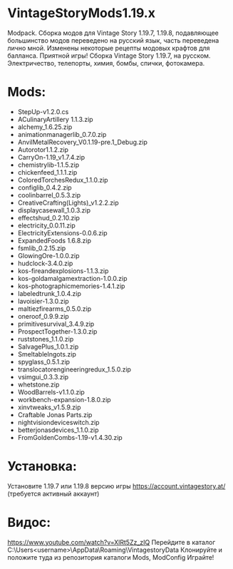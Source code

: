 # VintageStoryMods1.19.x
Modpack. Сборка модов для Vintage Story 1.19.7, 1.19.8, подавляющее большинство модов переведено на русский язык, часть переведена лично мной. Изменены некоторые рецепты модовых крафтов для балланса. Приятной игры!
Сборка Vintage Story 1.19.7, на русском. Электричество, телепорты, химия, бомбы, спички, фотокамера.

# Mods:

* StepUp-v1.2.0.cs
* ACulinaryArtillery 1.1.3.zip
* alchemy_1.6.25.zip
* animationmanagerlib_0.7.0.zip
* AnvilMetalRecovery_V0.1.19-pre.1_Debug.zip
* Autorotor1.1.2.zip
* CarryOn-1.19_v1.7.4.zip
* chemistrylib-1.1.5.zip
* chickenfeed_1.1.1.zip
* ColoredTorchesRedux_1.1.0.zip
* configlib_0.4.2.zip
* coolinbarrel_0.5.3.zip
* CreativeCrafting(Lights)_v1.2.2.zip
* displaycasewall_1.0.3.zip
* effectshud_0.2.10.zip
* electricity_0.0.11.zip
* ElectricityExtensions-0.0.6.zip
* ExpandedFoods 1.6.8.zip
* fsmlib_0.2.15.zip
* GlowingOre-1.0.0.zip
* hudclock-3.4.0.zip
* kos-fireandexplosions-1.1.3.zip
* kos-goldamalgamextraction-1.0.0.zip
* kos-photographicmemories-1.4.1.zip
* labeledtrunk_1.0.4.zip
* lavoisier-1.3.0.zip
* maltiezfirearms_0.5.0.zip
* oneroof_0.9.9.zip
* primitivesurvival_3.4.9.zip
* ProspectTogether-1.3.0.zip
* ruststones_1.1.0.zip
* SalvagePlus_1.0.1.zip
* SmeltableIngots.zip
* spyglass_0.5.1.zip
* translocatorengineeringredux_1.5.0.zip
* vsimgui_0.3.3.zip
* whetstone.zip
* WoodBarrels-v1.1.0.zip
* workbench-expansion-1.8.0.zip
* xinvtweaks_v1.5.9.zip
* Craftable Jonas Parts.zip
* nightvisiondeviceswitch.zip
* betterjonasdevices_1.1.0.zip
* FromGoldenCombs-1.19-v1.4.30.zip

# Установка:
Установите 1.19.7 или 1.19.8 версию игры https://account.vintagestory.at/
(требуется активный аккаунт)

# Видос:
https://www.youtube.com/watch?v=XlRt5Zz_zIQ
Перейдите в каталог C:\Users\<username>\AppData\Roaming\VintagestoryData
Клонируйте и положите туда из репозитория каталоги Mods, ModConfig
Играйте!

